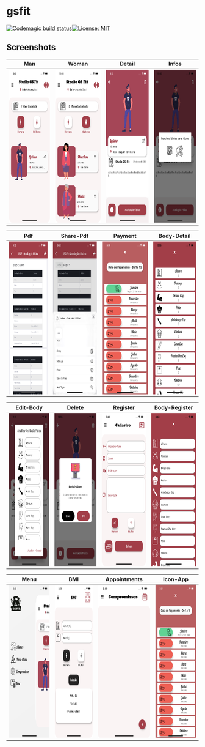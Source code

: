 # gsfit
[![Codemagic build status](https://api.codemagic.io/apps/5ec00f6c5c1ff53bb4fff230/5ec00f6c5c1ff53bb4fff22f/status_badge.svg)](https://codemagic.io/apps/5ec00f6c5c1ff53bb4fff230/5ec00f6c5c1ff53bb4fff22f/latest_build)[![License: MIT](https://img.shields.io/badge/License-MIT-yellow.svg)](https://opensource.org/licenses/MIT) 

## Screenshots
| Man | Woman | Detail | Infos
|-----------------------------------------------------------------------------------------------------------------------------|-------------------------------------------------------------------------------------------------------------------------------|----------------------------------------------------------------------------------------------------------------------|--------------------------------------------------------------------------------------------------------------------------------
|<img src="screenshots/man_screen.png" height="400em" /> | <img src="screenshots/woman_screen.png" height="400em" /> | <img src="screenshots/person_detail.png" height="400em" /> | <img src="screenshots/infos.png" height="400em"/>

| Pdf | Share-Pdf | Payment | Body-Detail
|-----------------------------------------------------------------------------------------------------------------------------|-------------------------------------------------------------------------------------------------------------------------------|----------------------------------------------------------------------------------------------------------------------|--------------------------------------------------------------------------------------------------------------------------------
|<img src="screenshots/pdf_screen.png" height="400em" /> | <img src="screenshots/share_pdf.png" height="400em" /> | <img src="screenshots/payment.png" height="400em" /> | <img src="screenshots/body_detail_screen.png" height="400em"/>

| Edit-Body | Delete | Register | Body-Register
|-----------------------------------------------------------------------------------------------------------------------------|-------------------------------------------------------------------------------------------------------------------------------|----------------------------------------------------------------------------------------------------------------------|--------------------------------------------------------------------------------------------------------------------------------
|<img src="screenshots/edit_body.png" height="400em" /> | <img src="screenshots/delete.png" height="400em" /> | <img src="screenshots/register_screen.png" height="400em" /> | <img src="screenshots/body_register_screen.png" height="400em"/>

| Menu | BMI | Appointments | Icon-App
|-----------------------------------------------------------------------------------------------------------------------------|-------------------------------------------------------------------------------------------------------------------------------|----------------------------------------------------------------------------------------------------------------------|--------------------------------------------------------------------------------------------------------------------------------
|<img src="screenshots/menu.png" height="400em" /> | <img src="screenshots/bmi_screen.png" height="400em" /> | <img src="screenshots/appointments_screen.png" height="400em" /> | <img src="screenshots/payment.png" height="400em"/>